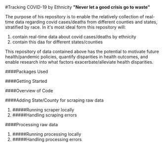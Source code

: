 #Tracking COVID-19 by Ethnicity
**"Never let a good crisis go to waste"**

The purpose of his repository is to enable the relatively collection of real-time data
regarding covid cases/deaths from different counties and states, stratified by race.
In it's most ideal form this repository will:

1. contain real-time data about covid cases/deaths by ethnicity
2. contain this daa for different states/counties

This repository of data contained above has the potential to motivate future health/pandemic 
policies, quantify disparities in health outcomes, and enable research into what factors
exacerbate/alleviate health disparities.

####Packages Used

####Getting Started

####Overview of Code

####Adding State/County for scraping raw data
1. #####Running scraper locally
2. #####Handling scraping errors

####Processing raw data
1. #####Running processing locally
2. #####Handling processing errors